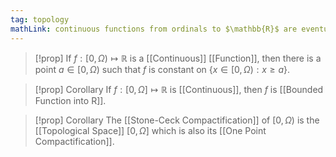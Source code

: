 ```yaml
---
tag: topology
mathLink: continuous functions from ordinals to $\mathbb{R}$ are eventually constant
---
```

>[!prop]
>If $f:[0,\Omega)\mapsto \mathbb{R}$ is a [[Continuous]] [[Function]], then there is a point $a\in[0,\Omega)$ such that $f$ is constant on $\{x\in[0,\Omega):x≥a\}$.

>[!prop] Corollary
>If $f:[0,\Omega]\mapsto \mathbb{R}$ is [[Continuous]], then $f$ is [[Bounded Function into R]].

>[!prop] Corollary
>The [[Stone-Ceck Compactification]] of $[0,\Omega)$ is the [[Topological Space]] $[0,\Omega]$ which is also its [[One Point Compactification]].


